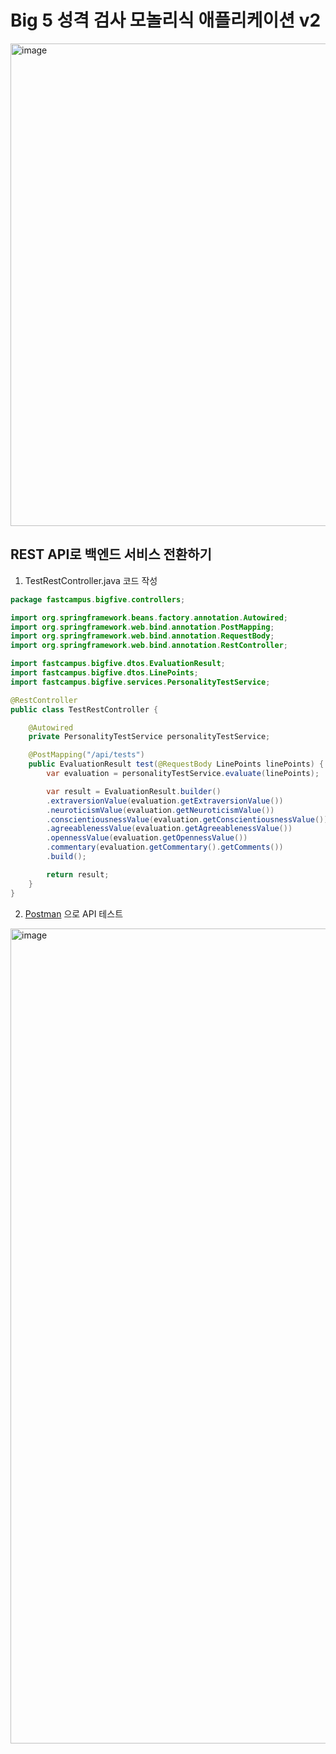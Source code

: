 # Big 5 성격 검사 모놀리식 애플리케이션 v2

<img width="772" alt="image" src="https://github.com/user-attachments/assets/0fbc7659-250e-415a-83c8-c5d281dc9464">

## REST API로 백엔드 서비스 전환하기
1. TestRestController.java 코드 작성

```java
package fastcampus.bigfive.controllers;

import org.springframework.beans.factory.annotation.Autowired;
import org.springframework.web.bind.annotation.PostMapping;
import org.springframework.web.bind.annotation.RequestBody;
import org.springframework.web.bind.annotation.RestController;

import fastcampus.bigfive.dtos.EvaluationResult;
import fastcampus.bigfive.dtos.LinePoints;
import fastcampus.bigfive.services.PersonalityTestService;

@RestController
public class TestRestController {

    @Autowired
    private PersonalityTestService personalityTestService;

    @PostMapping("/api/tests")
    public EvaluationResult test(@RequestBody LinePoints linePoints) {
        var evaluation = personalityTestService.evaluate(linePoints);

        var result = EvaluationResult.builder()
        .extraversionValue(evaluation.getExtraversionValue())
        .neuroticismValue(evaluation.getNeuroticismValue())
        .conscientiousnessValue(evaluation.getConscientiousnessValue())
        .agreeablenessValue(evaluation.getAgreeablenessValue())
        .opennessValue(evaluation.getOpennessValue())
        .commentary(evaluation.getCommentary().getComments())
        .build();

        return result;
    }
}
```

2. [Postman](https://www.postman.com/) 으로 API 테스트

<img width="1304" alt="image" src="https://github.com/user-attachments/assets/22914472-9134-4733-a885-354fec1b1854">

